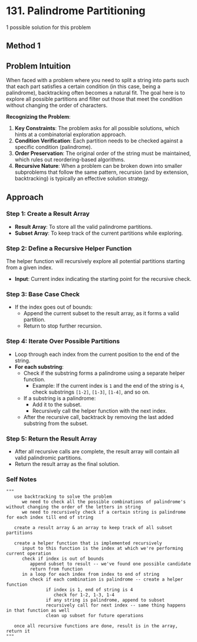 # 131. Palindrome Partitioning

1 possible solution for this problem  

## Method 1

## Problem Intuition
When faced with a problem where you need to split a string into parts such that each part satisfies a certain condition (in this case, being a palindrome), backtracking often becomes a natural fit. The goal here is to explore all possible partitions and filter out those that meet the condition without changing the order of characters.

**Recognizing the Problem**:
1. **Key Constraints**: The problem asks for all possible solutions, which hints at a combinatorial exploration approach.
2. **Condition Verification**: Each partition needs to be checked against a specific condition (palindrome).
3. **Order Preservation**: The original order of the string must be maintained, which rules out reordering-based algorithms.
4. **Recursive Nature**: When a problem can be broken down into smaller subproblems that follow the same pattern, recursion (and by extension, backtracking) is typically an effective solution strategy.

## Approach
### Step 1: Create a Result Array
- **Result Array**: To store all the valid palindrome partitions.
- **Subset Array**: To keep track of the current partitions while exploring.

### Step 2: Define a Recursive Helper Function
The helper function will recursively explore all potential partitions starting from a given index.

- **Input**: Current index indicating the starting point for the recursive check.

### Step 3: Base Case Check
- If the index goes out of bounds:
  - Append the current subset to the result array, as it forms a valid partition.
  - Return to stop further recursion.

### Step 4: Iterate Over Possible Partitions
- Loop through each index from the current position to the end of the string.
- **For each substring**:
  - Check if the substring forms a palindrome using a separate helper function.
    - Example: If the current index is `1` and the end of the string is `4`, check substrings `[1-2]`, `[1-3]`, `[1-4]`, and so on.
  - If a substring is a palindrome:
    - Add it to the subset.
    - Recursively call the helper function with the next index.
  - After the recursive call, backtrack by removing the last added substring from the subset.

### Step 5: Return the Result Array
- After all recursive calls are complete, the result array will contain all valid palindromic partitions.
- Return the result array as the final solution.


### Self Notes


```
"""
   use backtracking to solve the problem
      we need to check all the possible combinations of palindrome's without changing the order of the letters in string
      we need to recursively check if a certain string is palindrome for each index till end of string
   
   create a result array & an array to keep track of all subset partitions

   create a helper function that is implemented recursively
      input to this function is the index at which we're performing current operation
      check if index is out of bounds
         append subset to result -- we've found one possible candidate
         return from function
      in a loop for each index from index to end of string
         check if each combination is palindrome -- create a helper function
               if index is 1, end of string is 4
                  check for 1-2, 1-3, 1-4
               if any string is palindrome, append to subset
               recursively call for next index -- same thing happens in that function as well
               clean up subset for future operations
   
   once all recursive functions are done, result is in the array, return it
"""
```
